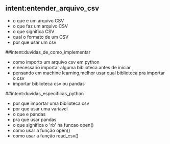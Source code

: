 ## intent:entender_arquivo_csv
- o que e um arquivo CSV
- o que faz um arquivo CSV
- o que significa CSV
- qual o formato de um CSV
- por que usar um csv

##intent:duvidas_de_como_implementar
- como importo um arquivo csv em python
- e necessario importar alguma biblioteca antes de iniciar
- pensando em machine learning,melhor usar qual biblioteca pra importar o csv
- importar biblioteca csv ou pandas


##intent:duvidas_especificas_python
- por que importar uma biblioteca csv
- por que usar uma variavel
- o que e pandas
- pra que usar pandas 
- o que significa o 'rb' na funcao open()
- como usar a função open()
- como usar a função read_csv()

